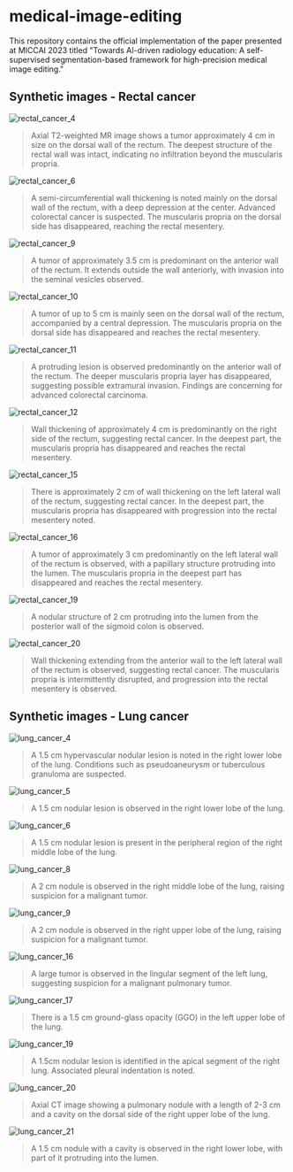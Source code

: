 # medical-image-editing

This repository contains the official implementation of the paper presented at MICCAI 2023 titled "Towards AI-driven radiology education: A self-supervised segmentation-based framework for high-precision medical image editing."

## Synthetic images - Rectal cancer
![rectal_cancer_4](/synthetic_images/rectal_cancer/image4.png)
> Axial T2-weighted MR image shows a tumor approximately 4 cm in size on the dorsal wall of the rectum. The deepest structure of the rectal wall was intact, indicating no infiltration beyond the muscularis propria.

![rectal_cancer_6](/synthetic_images/rectal_cancer/image6.png)
> A semi-circumferential wall thickening is noted mainly on the dorsal wall of the rectum, with a deep depression at the center. Advanced colorectal cancer is suspected. The muscularis propria on the dorsal side has disappeared, reaching the rectal mesentery.

![rectal_cancer_9](/synthetic_images/rectal_cancer/image9.png)
> A tumor of approximately 3.5 cm is predominant on the anterior wall of the rectum. It extends outside the wall anteriorly, with invasion into the seminal vesicles observed.

![rectal_cancer_10](/synthetic_images/rectal_cancer/image10.png)
> A tumor of up to 5 cm is mainly seen on the dorsal wall of the rectum, accompanied by a central depression. The muscularis propria on the dorsal side has disappeared and reaches the rectal mesentery.

![rectal_cancer_11](/synthetic_images/rectal_cancer/image11.png)
> A protruding lesion is observed predominantly on the anterior wall of the rectum. The deeper muscularis propria layer has disappeared, suggesting possible extramural invasion. Findings are concerning for advanced colorectal carcinoma.

![rectal_cancer_12](/synthetic_images/rectal_cancer/image12.png)
> Wall thickening of approximately 4 cm is predominantly on the right side of the rectum, suggesting rectal cancer. In the deepest part, the muscularis propria has disappeared and reaches the rectal mesentery.

![rectal_cancer_15](/synthetic_images/rectal_cancer/image15.png)
> There is approximately 2 cm of wall thickening on the left lateral wall of the rectum, suggesting rectal cancer. In the deepest part, the muscularis propria has disappeared with progression into the rectal mesentery noted.

![rectal_cancer_16](/synthetic_images/rectal_cancer/image16.png)
> A tumor of approximately 3 cm predominantly on the left lateral wall of the rectum is observed, with a papillary structure protruding into the lumen. The muscularis propria in the deepest part has disappeared and reaches the rectal mesentery.

![rectal_cancer_19](/synthetic_images/rectal_cancer/image19.png)
> A nodular structure of 2 cm protruding into the lumen from the posterior wall of the sigmoid colon is observed.

![rectal_cancer_20](/synthetic_images/rectal_cancer/image20.png)
> Wall thickening extending from the anterior wall to the left lateral wall of the rectum is observed, suggesting rectal cancer. The muscularis propria is intermittently disrupted, and progression into the rectal mesentery is observed.

## Synthetic images - Lung cancer

![lung_cancer_4](/synthetic_images/lung_cancer/image4.png)
> A 1.5 cm hypervascular nodular lesion is noted in the right lower lobe of the lung. Conditions such as pseudoaneurysm or tuberculous granuloma are suspected.

![lung_cancer_5](/synthetic_images/lung_cancer/image5.png)
> A 1.5 cm nodular lesion is observed in the right lower lobe of the lung.

![lung_cancer_6](/synthetic_images/lung_cancer/image6.png)
> A 1.5 cm nodular lesion is present in the peripheral region of the right middle lobe of the lung.

![lung_cancer_8](/synthetic_images/lung_cancer/image8.png)
> A 2 cm nodule is observed in the right middle lobe of the lung, raising suspicion for a malignant tumor.

![lung_cancer_9](/synthetic_images/lung_cancer/image9.png)
> A 2 cm nodule is observed in the right upper lobe of the lung, raising suspicion for a malignant tumor.

![lung_cancer_16](/synthetic_images/lung_cancer/image16.png)
> A large tumor is observed in the lingular segment of the left lung, suggesting suspicion for a malignant pulmonary tumor.

![lung_cancer_17](/synthetic_images/lung_cancer/image17.png)
> There is a 1.5 cm ground-glass opacity (GGO) in the left upper lobe of the lung.

![lung_cancer_19](/synthetic_images/lung_cancer/image19.png)
> A 1.5cm nodular lesion is identified in the apical segment of the right lung. Associated pleural indentation is noted.

![lung_cancer_20](/synthetic_images/lung_cancer/image20.png)
> Axial CT image showing a pulmonary nodule with a length of 2-3 cm and a cavity on the dorsal side of the right upper lobe of the lung.

![lung_cancer_21](/synthetic_images/lung_cancer/image21.png)
> A 1.5 cm nodule with a cavity is observed in the right lower lobe, with part of it protruding into the lumen.

